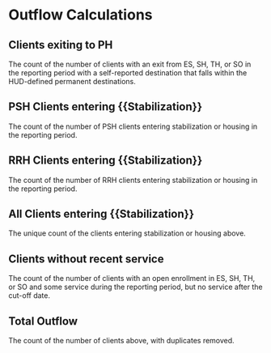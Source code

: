 # Outflow Calculations

## Clients exiting to PH

The count of the number of clients with an exit from ES, SH, TH, or SO in the reporting period with a self-reported destination that falls within the HUD-defined permanent destinations.

## PSH Clients entering {{Stabilization}}

The count of the number of PSH clients entering stabilization or housing in the reporting period.

## RRH Clients entering {{Stabilization}}

The count of the number of RRH clients entering stabilization or housing in the reporting period.

## All Clients entering {{Stabilization}}

The unique count of the clients entering stabilization or housing above.

## Clients without recent service

The count of the number of clients with an open enrollment in ES, SH, TH, or SO and some service during the reporting period, but no service after the cut-off date.

## Total Outflow

The count of the number of clients above, with duplicates removed.